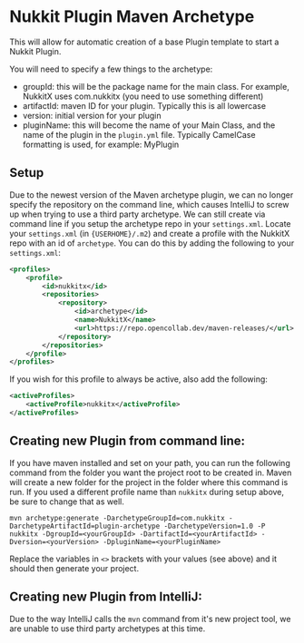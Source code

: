 # Nukkit Plugin Maven Archetype

This will allow for automatic creation of a base Plugin template to start a Nukkit Plugin. 

You will need to specify a few things to the archetype:
 - groupId: this will be the package name for the main class. For example, NukkitX uses com.nukkitx (you need to use something different) 
 - artifactId: maven ID for your plugin. Typically this is all lowercase
 - version: initial version for your plugin
 - pluginName: this will become the name of your Main Class, and the name of the plugin in the `plugin.yml` file. Typically CamelCase formatting is used, for example: MyPlugin 

Setup
-----

Due to the newest version of the Maven archetype plugin, we can no longer specify the repository on the command line, which causes IntelliJ to screw up when trying to use a third party archetype. 
We can still create via command line if you setup the archetype repo in your `settings.xml`.
Locate your `settings.xml` (in `{USERHOME}/.m2`) and create a profile with the NukkitX repo with an id of `archetype`. You can do this by adding the following to your `settings.xml`:
```xml
<profiles>
	<profile>
		<id>nukkitx</id>
		<repositories>
			<repository>
				<id>archetype</id>
				<name>NukkitX</name>
				<url>https://repo.opencollab.dev/maven-releases/</url>
			</repository>
		</repositories>
	</profile>
</profiles>
```

If you wish for this profile to always be active, also add the following:
```xml
<activeProfiles>
    <activeProfile>nukkitx</activeProfile>
</activeProfiles>
```

Creating new Plugin from command line:
------
If you have maven installed and set on your path, you can run the following command from the folder you want the project root to be created in. Maven will create a new folder for the project in the folder where this command is run. If you used a different profile name than `nukkitx` during setup above, be sure to change that as well. 
```
mvn archetype:generate -DarchetypeGroupId=com.nukkitx -DarchetypeArtifactId=plugin-archetype -DarchetypeVersion=1.0 -P nukkitx -DgroupId=<yourGroupId> -DartifactId=<yourArtifactId> -Dversion=<yourVersion> -DpluginName=<yourPluginName>
```

Replace the variables in `<>` brackets with your values (see above) and it should then generate your project. 

Creating new Plugin from IntelliJ:
------
Due to the way IntelliJ calls the `mvn` command from it's new project tool, we are unable to use third party archetypes at this time. 


  
